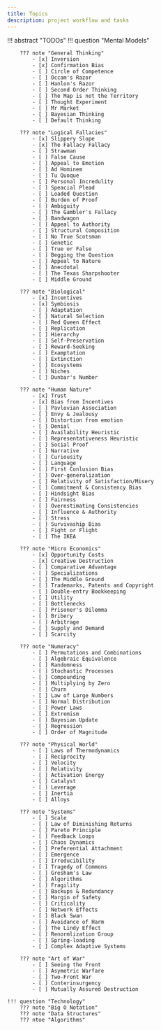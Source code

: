 ```yaml
---
title: Topics
description: project workflow and tasks
---
```


!!! abstract "TODOs"
    !!! question "Mental Models"

        ??? note "General Thinking"
            - [x] Inversion
            - [x] Confirmation Bias
            - [ ] Circle of Competence 
            - [ ] Occam's Razor 
            - [ ] Hanlon's Razor
            - [ ] Second Order Thinking
            - [ ] The Map is not the Territory
            - [ ] Thought Experiment
            - [ ] Mr Market
            - [ ] Bayesian Thinking
            - [ ] Default Thinking

        ??? note "Logical Fallacies"
            - [x] Slippery Slope
            - [x] The Fallacy Fallacy
            - [ ] Strawman
            - [ ] False Cause
            - [ ] Appeal to Emotion
            - [ ] Ad Hominem
            - [ ] Tu Quoque
            - [ ] Personal Incredulity
            - [ ] Speacial Plead
            - [ ] Loaded Question
            - [ ] Burden of Proof
            - [ ] Ambiguity
            - [ ] The Gambler's Fallacy
            - [ ] Bandwagon
            - [ ] Appeal to Authority
            - [ ] Structural Composition
            - [ ] No True Scotsman
            - [ ] Genetic
            - [ ] True or False
            - [ ] Begging the Question
            - [ ] Appeal to Nature
            - [ ] Anecdotal
            - [ ] The Texas Sharpshooter
            - [ ] Middle Ground

        ??? note "Biological"
            - [x] Incentives
            - [x] Symbiosis
            - [ ] Adaptation
            - [ ] Natural Selection
            - [ ] Red Queen Effect
            - [ ] Replication
            - [ ] Hierarchy
            - [ ] Self-Preservation 
            - [ ] Reward-Seeking
            - [ ] Examptation
            - [ ] Extinction
            - [ ] Ecosystems
            - [ ] Niches
            - [ ] Dunbar's Number
    
        ??? note "Human Nature"
            - [x] Trust
            - [x] Bias from Incentives
            - [ ] Pavlovian Association
            - [ ] Envy & Jealousy
            - [ ] Distortion from emotion
            - [ ] Denial
            - [ ] Availability Heuristic
            - [ ] Representativeness Heuristic
            - [ ] Social Proof
            - [ ] Narrative
            - [ ] Curiousity
            - [ ] Language
            - [ ] First Conlusion Bias
            - [ ] Over-generalization
            - [ ] Relativity of Satisfaction/Misery
            - [ ] Commitment & Consistency Bias
            - [ ] Hindsight Bias
            - [ ] Fairness
            - [ ] Overestimating Consistencies
            - [ ] Influence & Authority
            - [ ] Stress
            - [ ] Survivaship Bias
            - [ ] Fight or Flight
            - [ ] The IKEA
  
        ??? note "Micro Economics"
            - [x] Opportunity Costs
            - [x] Creative Destruction
            - [ ] Comparative Advantage
            - [ ] Specializations
            - [ ] The Middle Ground
            - [ ] Trademarks, Patents and Copyright
            - [ ] Double-entry Bookkeeping
            - [ ] Utility
            - [ ] Bottlenecks
            - [ ] Prisoner's Dilemma
            - [ ] Bribery
            - [ ] Arbitrage
            - [ ] Supply and Demand
            - [ ] Scarcity
  
        ??? note "Numeracy"
            - [ ] Permutations and Combinations
            - [ ] Algebraic Equivalence
            - [ ] Randomness
            - [ ] Stochastic Processes
            - [ ] Compounding 
            - [ ] Multiplying by Zero
            - [ ] Churn
            - [ ] Law of Large Numbers
            - [ ] Normal Distribution
            - [ ] Power Laws
            - [ ] Extremism
            - [ ] Bayesian Update
            - [ ] Regression 
            - [ ] Order of Magnitude

        ??? note "Physical World"
            - [ ] Laws of Thermodynamics
            - [ ] Reciprocity
            - [ ] Velocity
            - [ ] Relativity
            - [ ] Activation Energy
            - [ ] Catalyst
            - [ ] Leverage
            - [ ] Inertia
            - [ ] Alloys

        ??? note "Systems"
            - [ ] Scale
            - [ ] Law of Diminishing Returns
            - [ ] Pareto Principle
            - [ ] Feedback Loops
            - [ ] Chaos Dynamics
            - [ ] Preferential Attachment
            - [ ] Emergence
            - [ ] Irreducibility
            - [ ] Tragedy of Commons
            - [ ] Gresham's Law
            - [ ] Algorithms
            - [ ] Fragility
            - [ ] Backups & Redundancy
            - [ ] Margin of Safety
            - [ ] Criticality
            - [ ] Network Effects
            - [ ] Black Swan
            - [ ] Avoidance of Harm
            - [ ] The Lindy Effect
            - [ ] Renormlization Group
            - [ ] Spring-loading
            - [ ] Complex Adaptive Systems
  
        ??? note "Art of War"
            - [ ] Seeing the Front
            - [ ] Asymetric Warfare
            - [ ] Two-Front War
            - [ ] Conterinsurgency
            - [ ] Mutually Assured Destruction

    !!! question "Technology"
        ??? note "Big O Notation"
        ??? note "Data Structures"
        ??? ntoe "Algorithms"